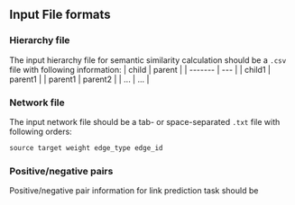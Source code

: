 ## Input File formats

### Hierarchy file

The input hierarchy file for semantic similarity calculation should be a `.csv` file with following information:
| child | parent  |
| ------- | --- |
| child1 | parent1 |
| parent1 | parent2 |
| ... | ... | 

### Network file

The input network file should be a tab- or space-separated `.txt` file with following orders:
```python
source target weight edge_type edge_id
```

### Positive/negative pairs

Positive/negative pair information for link prediction task should be 
